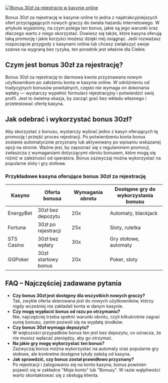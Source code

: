 [![Bonus 30zł za rejestrację w kasynie online](https://123-caf.pages.dev/gitsignup.png)](https://vrmoo.ru/Bt82HjjY)

<p>Bonus 30zł za rejestrację w kasynie online to jedna z najatrakcyjniejszych ofert przyciągających nowych graczy do świata hazardu internetowego. W artykule wyjaśnimy, na czym polega ten bonus, jakie są jego warunki oraz dlaczego warto z niego skorzystać. Dowiesz się także, które kasyna oferują taką promocję i jakie korzyści możesz dzięki niej osiągnąć. Jeśli rozważasz rozpoczęcie przygody z kasynami online lub chcesz zwiększyć swoje szanse na wygraną bez ryzyka, ten poradnik jest właśnie dla Ciebie.</p>  <h2>Czym jest bonus 30zł za rejestrację?</h2> <p>Bonus 30zł za rejestrację to darmowa kwota przyznawana nowym użytkownikom po założeniu konta w kasynie online. W odróżnieniu od tradycyjnych bonusów powitalnych, często nie wymaga on dokonania wpłaty — wystarczy wypełnić formularz rejestracyjny i potwierdzić swój profil. Jest to świetna okazja, by zacząć grać bez wkładu własnego i przetestować ofertę kasyna.</p>  <h2>Jak odebrać i wykorzystać bonus 30zł?</h2> <p>Aby skorzystać z bonusu, wystarczy wybrać jedno z kasyn oferujących tę promocję i przejść proces rejestracji. Po potwierdzeniu konta bonus zostanie automatycznie przyznany lub aktywowany po wpisaniu wskazanej opcji na stronie. Ważne jest, by zapoznać się z regulaminem promocji, zwłaszcza z wymaganiami dotyczącymi obrotu bonusem, które mogą się różnić w zależności od operatora. Bonus zazwyczaj można wykorzystać na popularne sloty i gry stołowe.</p>  <h3>Przykładowe kasyna oferujące bonus 30zł za rejestrację</h3> <table>   <thead>     <tr>       <th>Kasyno</th>       <th>Oferta bonusa</th>       <th>Wymagania obrotu</th>       <th>Dostępne gry do wykorzystania bonusu</th>     </tr>   </thead>   <tbody>     <tr>       <td>EnergyBet</td>       <td>30zł bez depozytu</td>       <td>20x</td>       <td>Automaty, blackjack</td>     </tr>     <tr>       <td>Fortuna</td>       <td>30zł po rejestracji</td>       <td>25x</td>       <td>Sloty, ruletka</td>     </tr>     <tr>       <td>STS Casino</td>       <td>30zł bez wpłaty</td>       <td>30x</td>       <td>Gry stołowe, automaty</td>     </tr>     <tr>       <td>GGPoker</td>       <td>30zł startowy bonus</td>       <td>20x</td>       <td>Poker, sloty</td>     </tr>   </tbody> </table>  <h2>FAQ – Najczęściej zadawane pytania</h2> <ul>   <li><strong>Czy bonus 30zł jest dostępny dla wszystkich nowych graczy?</strong><br>Tak, zwykle oferta skierowana jest do nowych użytkowników, którzy nigdy wcześniej nie zakładali konta w danym kasynie.</li>   <li><strong>Czy mogę wypłacić bonus od razu po otrzymaniu?</strong><br>Nie, najczęściej trzeba spełnić warunki obrotu, czyli kilkukrotnie zagrać sumę bonusu, zanim pozwoli się na wypłatę środków.</li>   <li><strong>Czy bonus 30zł wymaga depozytu?</strong><br>W większości przypadków bonus ten jest bez depozytu, co oznacza, że nie musisz wpłacać pieniędzy, aby go otrzymać.</li>   <li><strong>Na jakie gry mogę wykorzystać ten bonus?</strong><br>Zazwyczaj bonus można wykorzystać na automaty oraz popularne gry stołowe, ale konkretne dostępne tytuły zależą od kasyna.</li>   <li><strong>Jak sprawdzić, czy bonus został prawidłowo przyznany?</strong><br>Po rejestracji i zalogowaniu się na konto kasyna, bonus powinien pojawić się w zakładce "Moje konto" lub "Bonusy". W razie wątpliwości warto skontaktować się z obsługą klienta.</li> </ul>